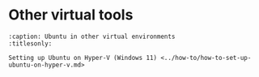 # Other virtual tools

```{toctree}
:caption: Ubuntu in other virtual environments
:titlesonly:

Setting up Ubuntu on Hyper-V (Windows 11) <../how-to/how-to-set-up-ubuntu-on-hyper-v.md>
```

